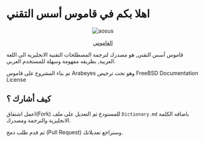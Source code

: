 # اهلا بكم في قاموس أسس التقني

<div align="center">

<img src="https://aosus.org/uploads/default/original/2X/1/1c05852c1a606f81e6a8aa704d91a4573bc9c6f9.png" alt="aosus">

<p><a class="center-me md-button md-button--primary" href="dictionary/" style="margin: auto;">القاموس</a></p> 
</div>

قاموس أسس التقني, هو مصدرك لترجمة المصطلحات التقنية الانجليزية الى اللغة العربية,
بطريقه مفهومة وسهلة للمستخدم العربي.

تم بناء المشروع على قاموس Arabeyes وهو تحت ترخيص FreeBSD Documentation License

## كيف أشارك ؟
اعمل اشتقاق(Fork) للمستودع ثم التعديل على ملف `Dictionary.md`
باضافه الكلمة الانجليزية والترجمة ومصدرك.

ثم قدم طلب دمج (Pull Request) وسنراجع تعديلاتك.
